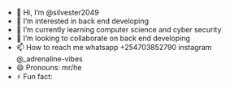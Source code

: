 - 👋 Hi, I’m @silvester2049
- 👀 I’m interested in back end developing
- 🌱 I’m currently learning computer science and cyber security
- 💞️ I’m looking to collaborate on back end developing
- 📫 How to reach me  whatsapp +254703852790  instagram @_adrenaline-vibes
- 😄 Pronouns: mr/he
- ⚡ Fun fact: 

<!---
silvester2049/silvester2049 is a ✨ special ✨ repository because its `README.md` (this file) appears on your GitHub profile.
You can click the Preview link to take a look at your changes.
--->
